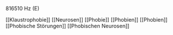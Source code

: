 816510 Hz (E)

[[Klaustrophobie]]
[[Neurosen]]
[[Phobie]]
[[Phobien]]
[[Phobien]]
[[Phobische Störungen]]
[[Phobischen Neurosen]]